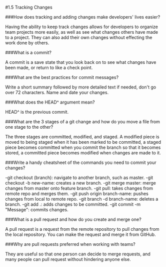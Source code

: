 #1.5 Tracking Changes

###How does tracking and adding changes make developers' lives easier?

Having the ability to keep track changes allows for developers to organize team projects more easily, as well as see what changes others have made to a project. They can also add their own changes without effecting the work done by others. 

###What is a commit?

A commit is a save state that you look back on to see what changes have been made, or return to like a check point.

###What are the best practices for commit messages?

Write a short summary followed by  more detailed text if needed, don't go over 72 characters. Name and date your changes.

###What does the HEAD^ argument mean?

HEAD^ is the previous commit.

###What are the 3 stages of a git change and how do you move a file from one stage to the other?

The three stages are committed, modified, and staged. A modified piece is moved to being staged when it has been marked to be committed, a staged piece becomes committed when you commit the branch so that it becomes stored, a committed piece becomes modified when changes are made to it.

###Write a handy cheatsheet of the commands you need to commit your changes?

-git checkout (branch): navigate to another branch, such as master.
-git checkout -b new-name: creates a new branch.
-git merge master: merge changes from master onto feature branch.
-git pull: takes changes from remote repo and merges them.
-git push origin branch-name: pushes changes from local to remote repo.
-git branch -d branch-name: deletes a branch.
-git add .: adds changes to be committed.
-git commit -m "Message": commits changes.

###What is a pull request and how do you create and merge one?

A pull request is a request from the remote repository to pull changes from the local repository. You can make the request and merge it from GitHub.

###Why are pull requests preferred when working with teams?

They are useful so that one person can decide to merge requests, and many people can pull request without hindering anyone else.